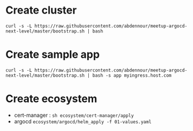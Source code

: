 # Create cluster

`curl -s -L https://raw.githubusercontent.com/abdennour/meetup-argocd-next-level/master/bootstrap.sh | bash`

# Create sample app

`curl -s -L https://raw.githubusercontent.com/abdennour/meetup-argocd-next-level/master/bootstrap.sh | bash -s app myingress.host.com`

# Create ecosystem

- cert-manager : `sh ecosystem/cert-manager/apply`
- argocd `ecosystem/argocd/helm_apply -f 01-values.yaml`
